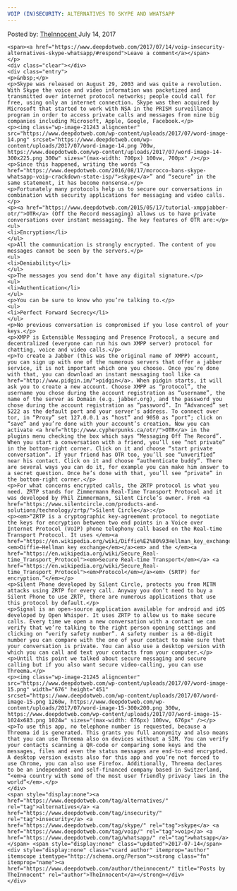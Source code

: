 ```yaml
---
VOIP (IN)SECURITY: ALTERNATIVES TO SKYPE AND WHATSAPP
---
```

<article class="post-listing post-21233 post type-post status-publish format-standard has-post-thumbnail hentry  tag-alternatives tag-insecurity tag-skype tag-voip tag-whatsapp">
    <div class="post-inner">
        <span>Posted by: <a href="https://www.deepdotweb.com/author/theinnocent/" title="">TheInnocent </a></span>
    <span>July 14, 2017</span>
    
    <span><a href="https://www.deepdotweb.com/2017/07/14/voip-insecurity-alternatives-skype-whatsapp/#respond">Leave a comment</a></span>
    </p>
    <div class="clear"></div>
    <div class="entry">
    <p>&nbsp;</p>
    <p>Skype was released on August 29, 2003 and was quite a revolution. With Skype the voice and video information was packetized and transmitted over internet protocol networks; people could call for free, using only an internet connection. Skype was then acquired by Microsoft that started to work with NSA in the PRISM surveillance program in order to access private calls and messages from nine big companies including Microsoft, Apple, Google, Facebook.</p>
    <p><img class="wp-image-21243 aligncenter" src="https://www.deepdotweb.com/wp-content/uploads/2017/07/word-image-14.png" srcset="https://www.deepdotweb.com/wp-content/uploads/2017/07/word-image-14.png 700w, https://www.deepdotweb.com/wp-content/uploads/2017/07/word-image-14-300x225.png 300w" sizes="(max-width: 700px) 100vw, 700px" /></p>
    <p>Since this happened, writing the words “<a href="https://www.deepdotweb.com/2016/08/17/morocco-bans-skype-whatsapp-voip-crackdown-state-isp/">skype</a>” and “secure” in the same statement, it has become nonsense.</p>
    <p>Fortunately many protocols help us to secure our conversations in combination with security applications for messaging and video calls.</p>
    <p><a href="https://www.deepdotweb.com/2015/05/17/tutorial-xmppjabber-otr/">OTR</a> (Off the Record messaging) allows us to have private conversations over instant messaging. The key features of OTR are:</p>
    <ul>
    <li>Encryption</li>
    </ul>
    <p>All the communication is strongly encrypted. The content of you messages cannot be seen by the servers.</p>
    <ul>
    <li>Deniability</li>
    </ul>
    <p>The messages you send don’t have any digital signature.</p>
    <ul>
    <li>Authentication</li>
    </ul>
    <p>You can be sure to know who you’re talking to.</p>
    <ul>
    <li>Perfect Forward Secrecy</li>
    </ul>
    <p>No previous conversation is compromised if you lose control of your keys.</p>
    <p>XMPP is Extensible Messaging and Presence Protocol, a secure and decentralized (everyone can run his own XMPP server) protocol for chatting, voice and video calls.</p>
    <p>To create a Jabber (this was the original name of XMPP) account, you can sign up with one of the numerous servers that offer a jabber service, it is not important which one you choose. Once you’re done with that, you can download an instant messaging tool like <a href="http://www.pidgin.im/">pidgin</a>. When pidgin starts, it will ask you to create a new account. Choose XMPP as “protocol”, the username you chose during the account registration as “username”, the name of the server as Domain (e.g. jabber.org), and the password you chose during the account registration as “password”. In “Advanced” set 5222 as the default port and your server’s address. To connect over tor, in “Proxy” set 127.0.0.1 as “host” and 9050 as “port”; click on “save” and you’re done with your account’s creation. Now you can activate <a href="http://www.cypherpunks.ca/otr/">OTR</a> in the plugins menu checking the box which says “Messaging Off The Record”. When you start a conversation with a friend, you’ll see “not private” in the bottom-right corner. Click on it and choose “start private conversation”. If your friend has OTR too, you’ll see “unverified” near his contact. Click on it and choose “authenticate buddy”. There are several ways you can do it, for example you can make him answer to a secret question. Once he’s done with that, you’ll see “private” in the bottom-right corner.</p>
    <p>For what concerns encrypted calls, the ZRTP protocol is what you need. ZRTP stands for Zimmermann Real-Time Transport Protocol and it was developed by Phil Zimmermann, Silent Circle’s owner. From <a href="https://www.silentcircle.com/products-and-solutions/technology/zrtp/">Silent Circle</a>:</p>
    <p><em>“ZRTP is a cryptographic key-agreement protocol to negotiate the keys for encryption between two end points in a Voice over Internet Protocol (VoIP) phone telephony call based on the Real-time Transport Protocol. It uses </em><a href="https://en.wikipedia.org/wiki/Diffie%E2%80%93Hellman_key_exchange"><em>Diffie–Hellman key exchange</em></a><em> and the </em><a href="https://en.wikipedia.org/wiki/Secure_Real-time_Transport_Protocol"><em>Secure Real-time Transport</em></a> <a href="https://en.wikipedia.org/wiki/Secure_Real-time_Transport_Protocol"><em>Protocol</em></a><em> (SRTP) for encryption.”</em></p>
    <p>Silent Phone developed by Silent Circle, protects you from MITM attacks using ZRTP for every call. Anyway you don’t need to buy a Silent Phone to use ZRTP, there are numerous applications that use this protocol by default.</p>
    <p>Signal is an open-source application available for android and iOS developed by Open Whisper. It uses ZRTP to allow us to make secure calls. Every time we open a new conversation with a contact we can verify that we’re talking to the right person opening settings and clicking on “verify safety number”. A safety number is a 60-digit number you can compare with the one of your contact to make sure that your conversation is private. You can also use a desktop version with which you can call and text your contacts from your computer.</p>
    <p>Until this point we talked about secure messaging and secure calling but if you also want secure video-calling, you can use Threema.</p>
    <p><img class="wp-image-21245 aligncenter" src="https://www.deepdotweb.com/wp-content/uploads/2017/07/word-image-15.png" width="676" height="451" srcset="https://www.deepdotweb.com/wp-content/uploads/2017/07/word-image-15.png 1260w, https://www.deepdotweb.com/wp-content/uploads/2017/07/word-image-15-300x200.png 300w, https://www.deepdotweb.com/wp-content/uploads/2017/07/word-image-15-1024x683.png 1024w" sizes="(max-width: 676px) 100vw, 676px" /></p>
    <p>To use this app, no telephone number is requested, because a Threema id is generated. This grants you full anonymity and also means that you can use Threema also on devices without a SIM. You can verify your contacts scanning a QR-code or comparing some keys and the messages, files and even the status messages are end-to-end encrypted. A desktop version exists also for this app and you’re not forced to use Chrome, you can also use Firefox. Additionally, Threema declares to be an independent and self-financed company based in Switzerland, “<em>a country with some of the most user friendly privacy laws in the world”</em>.</p>
    </div>
    <span style="display:none"><a href="https://www.deepdotweb.com/tag/alternatives/" rel="tag">alternatives</a> <a href="https://www.deepdotweb.com/tag/insecurity/" rel="tag">insecurity</a> <a href="https://www.deepdotweb.com/tag/skype/" rel="tag">skype</a> <a href="https://www.deepdotweb.com/tag/voip/" rel="tag">voip</a> <a href="https://www.deepdotweb.com/tag/whatsapp/" rel="tag">whatsapp</a></span> <span style="display:none" class="updated">2017-07-14</span>
    <div style="display:none" class="vcard author" itemprop="author" itemscope itemtype="http://schema.org/Person"><strong class="fn" itemprop="name"><a href="https://www.deepdotweb.com/author/theinnocent/" title="Posts by TheInnocent" rel="author">TheInnocent</a></strong></div>
    </div>
</article>

